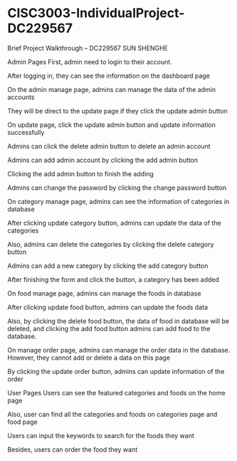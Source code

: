 # CISC3003-IndividualProject-DC229567

Brief Project Walkthrough – DC229567 SUN SHENGHE

Admin Pages
First, admin need to login to their account.

After logging in, they can see the information on the dashboard page

On the admin manage page, admins can manage the data of the admin accounts

They will be direct to the update page if they click the update admin button

On update page, click the update admin button and update information successfully

Admins can click the delete admin button to delete an admin account

Admins can add admin account by clicking the add admin button

Clicking the add admin button to finish the adding

Admins can change the password by clicking the change password button

On category manage page, admins can see the information of categories in database

After clicking update category button, admins can update the data of the categories

Also, admins can delete the categories by clicking the delete category button

Admins can add a new category by clicking the add category button

After finishing the form and click the button, a category has been added

On food manage page, admins can manage the foods in database

After clicking update food button, admins can update the foods data

Also, by clicking the delete food button, the data of food in database will be deleted, and clicking the add food button admins can add food to the database.

On manage order page, admins can manage the order data in the database. However, they cannot add or delete a data on this page

By clicking the update order button, admins can update information of the order

User Pages
Users can see the featured categories and foods on the home page

Also, user can find all the categories and foods on categories page and food page

Users can input the keywords to search for the foods they want

Besides, users can order the food they want
